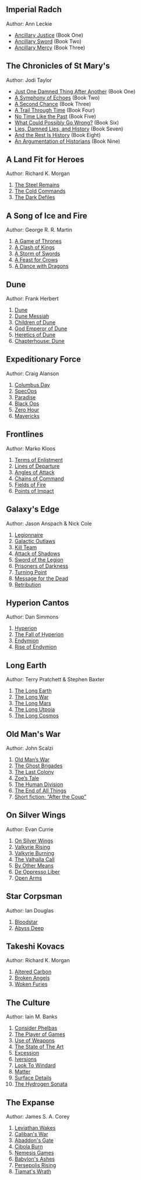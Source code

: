 ## Imperial Radch
Author: Ann Leckie

- [Ancillary Justice](https://amzn.to/2CoIOgI) (Book One)
- [Ancillary Sword](https://amzn.to/2T8rsMc) (Book Two)
- [Ancillary Mercy](https://amzn.to/2DfYnJh) (Book Three)

## The Chronicles of St Mary's
Author: Jodi Taylor

- [Just One Damned Thing After Another](https://amzn.to/2S6XyHo) (Book One)
- [A Symphony of Echoes](https://amzn.to/2Bw8RDz) (Book Two)
- [A Second Chance](https://amzn.to/2BuIz4K) (Book Three)
- [A Trail Through Time](https://amzn.to/2TITDlG) (Book Four)
- [No Time Like the Past](https://amzn.to/2PPXQ93) (Book Five)
- [What Could Possibly Go Wrong?](https://amzn.to/2DWm2QQ) (Book Six)
- [Lies, Damned Lies, and History](https://amzn.to/2KusYoH) (Book Seven)
- [And the Rest Is History](https://amzn.to/2DXqrTw) (Book Eight)
- [An Argumentation of Historians](https://amzn.to/2S6hj1G) (Book Nine)

## A Land Fit for Heroes
Author: Richard K. Morgan 

1. [The Steel Remains](https://amzn.to/2DzPJa5)
2. [The Cold Commands](https://amzn.to/2PS6enM)
3. [The Dark Defiles](https://amzn.to/2DAH47i)

## A Song of Ice and Fire
Author: George R. R. Martin

1. [A Game of Thrones](https://amzn.to/2z6m4Sa)
2. [A Clash of Kings](https://amzn.to/2RQ09oX)
3. [A Storm of Swords](https://amzn.to/2Fh2qIx)
4. [A Feast for Crows](https://amzn.to/2T6mqjT)
5. [A Dance with Dragons](https://amzn.to/2qHOQUn)

## Dune
Author: Frank Herbert 

1. [Dune](https://amzn.to/2RWqmCD)
2. [Dune Messiah](https://amzn.to/2T8OeUI)
3. [Children of Dune](https://amzn.to/2T9Z6la)
4. [God Emperor of Dune](https://amzn.to/2ROmxz6)
5. [Heretics of Dune](https://amzn.to/2T8SPpV)
6. [Chapterhouse: Dune](https://amzn.to/2RSrozw)

## Expeditionary Force
Author: Craig Alanson

1. [Columbus Day](https://amzn.to/2T226jL)
2. [SpecOps](https://amzn.to/2T7W0OL)
3. [Paradise](https://amzn.to/2Dj4tZS)
4. [Black Ops](https://amzn.to/2RQfohL)
5. [Zero Hour](https://amzn.to/2T8Txn5)
6. [Mavericks](https://amzn.to/2OL0UxW)

## Frontlines
Author: Marko Kloos 

1. [Terms of Enlistment](https://amzn.to/2DjJ7Mb)
2. [Lines of Departure](https://amzn.to/2OHgJFN) 
3. [Angles of Attack](https://amzn.to/2z4c8II)
4. [Chains of Command](https://amzn.to/2RPdoGv)
5. [Fields of Fire](https://amzn.to/2DiPS0s)
6. [Points of Impact](https://amzn.to/2Fh2fNn)

## Galaxy's Edge
Author: Jason Anspach & Nick Cole

01. [Legionnaire](https://amzn.to/2DiZV5R)
02. [Galactic Outlaws](https://amzn.to/2OH2K2v)
03. [Kill Team](https://amzn.to/2DiM3bF)
04. [Attack of Shadows](https://amzn.to/2T22NJT)
05. [Sword of the Legion](https://amzn.to/2T8ERof)
06. [Prisoners of Darkness](https://amzn.to/2FlkZv8)
07. [Turning Point](https://amzn.to/2RQ0rfx)
08. [Message for the Dead](https://amzn.to/2DgwjpM)
09. [Retribution](https://amzn.to/2DiR6Jm)

## Hyperion Cantos
Author: Dan Simmons

1. [Hyperion](https://amzn.to/2OIEm0N)
2. [The Fall of Hyperion](https://amzn.to/2T61lWJ)
3. [Endymion](https://amzn.to/2T4Tk4B)
4. [Rise of Endymion](https://amzn.to/2FhoWRu)

## Long Earth
Author: Terry Pratchett & Stephen Baxter

1. [The Long Earth](https://amzn.to/2RSsjzY)
2. [The Long War](https://amzn.to/2RTr7wb)
3. [The Long Mars](https://amzn.to/2DiMenl)
4. [The Long Utpoia](https://amzn.to/2FiAgNh)
5. [The Long Cosmos](https://amzn.to/2RPvt7c)

## Old Man's War 
Author: John Scalzi

1. [Old Man’s War](https://amzn.to/2T8F9LR)
2. [The Ghost Brigades](https://amzn.to/2DBBRfy)
3. [The Last Colony](https://amzn.to/2qKKv2O)
4. [Zoe’s Tale](https://amzn.to/2FgV8nW)
5. [The Human Division](https://amzn.to/2FiIgh7)
6. [The End of All Things](https://amzn.to/2qJAUJK)
7. [Short fiction: “After the Coup”](https://amzn.to/2Ft3EQO)

## On Silver Wings
Author: Evan Currie

1. [On Silver Wings](https://amzn.to/2DiT3FG)
2. [Valkyrie Rising](https://amzn.to/2JYTUN2)
3. [Valkyrie Burning](https://amzn.to/2DB1Jbg)
4. [The Valhalla Call](https://amzn.to/2Fw0SL1)
5. [By Other Means](https://amzn.to/2OIEJrU)
6. [De Oppresso Liber](https://amzn.to/2FmPSzh)
7. [Open Arms](https://amzn.to/2FmQ6q7)

## Star Corpsman
Author: Ian Douglas

1. [Bloodstar](https://amzn.to/2Fgu4Fl)
2. [Abyss Deep](https://amzn.to/2qJUHIL)

## Takeshi Kovacs
Author: Richard K. Morgan 

1. [Altered Carbon](https://amzn.to/2Dz1lKk)
2. [Broken Angels](https://amzn.to/2DBcdYj)
3. [Woken Furies](https://amzn.to/2DAZMvs)

## The Culture
Author: Iain M. Banks

1. [Consider Phelbas](https://amzn.to/2FkuISs)
2. [The Player of Games](https://amzn.to/2DBEXA3)
3. [Use of Weapons](https://amzn.to/2qR3OYt)
4. [The State of The Art](https://amzn.to/2TbZ4JV)
5. [Excession](https://amzn.to/2RNP1ZR)
6. [Iversions](https://amzn.to/2K2tFFC)
7. [Look To Windard](https://amzn.to/2K2qpdm)
8. [Matter](https://amzn.to/2DAJxi4)
9. [Surface Details](https://amzn.to/2RPevpF)
10. [The Hydrogen Sonata](https://amzn.to/2T6BVIu)

## The Expanse
Author: James S. A. Corey

1. [Leviathan Wakes](https://amzn.to/2DzvVnl)
2. [Caliban's War](https://amzn.to/2JYRX37)
3. [Abaddon's Gate](https://amzn.to/2FkxtmD)
4. [Cibola Burn](https://amzn.to/2FkxvLh)
5. [Nemesis Games](https://amzn.to/2RRD45o)
6. [Babylon's Ashes](https://amzn.to/2qR4pJH)
7. [Persepolis Rising](https://amzn.to/2RRDSaq)
8. [Tiamat's Wrath](https://amzn.to/2qLm3OR)

